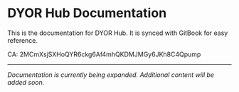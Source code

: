 # DYOR Hub Documentation

This is the documentation for DYOR Hub. It is synced with GitBook for easy reference.

CA: 2MCmXsjSXHoQYR6ckg6Af4mhQKDMJMGy6JKh8C4Qpump

---

_Documentation is currently being expanded. Additional content will be added soon._
